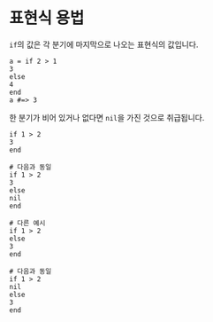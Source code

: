 # 표현식 용법

`if`의 값은 각 분기에 마지막으로 나오는 표현식의 값입니다.

```crystal
a = if 2 > 1
3
else
4
end
a #=> 3
```

한 분기가 비어 있거나 없다면 `nil`을 가진 것으로 취급됩니다.

```crystal
if 1 > 2
3
end

# 다음과 동일
if 1 > 2
3
else
nil
end

# 다른 예시
if 1 > 2
else
3
end

# 다음과 동일
if 1 > 2
nil
else
3
end
```